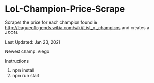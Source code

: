 # LoL-Champion-Price-Scrape

Scrapes the price for each champion found in http://leagueoflegends.wikia.com/wiki/List_of_champions and creates a JSON.

Last Updated: Jan 23, 2021

Newest champ: Viego

Instructions

1. npm install
2. npm run start
